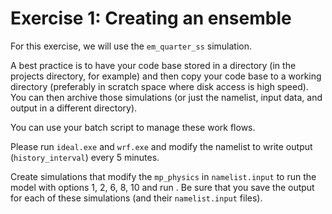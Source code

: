 # Exercise 1: Creating an ensemble

For this exercise, we will use the `em_quarter_ss` simulation.

A best practice is to have your code base stored in a directory (in the projects directory, for example) and then copy your code base to a working directory (preferably in scratch space where disk access is high speed).  You can then archive those simulations (or just the namelist, input data, and output in a different directory).

You can use your batch script to manage these work flows.

Please run `ideal.exe` and `wrf.exe` and modify the namelist to write output (`history_interval`) every 5 minutes.

Create simulations that modify the `mp_physics` in `namelist.input` to run the model with options 1, 2, 6, 8, 10 and run .  Be sure that you save the output for each of these simulations (and their `namelist.input` files).
